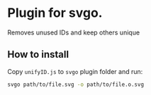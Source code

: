 # Plugin for svgo.

Removes unused IDs and keep others unique

## How to install

Copy `unifyID.js` to `svgo` plugin folder and run:

```bash
svgo path/to/file.svg -o path/to/file.o.svg
```
